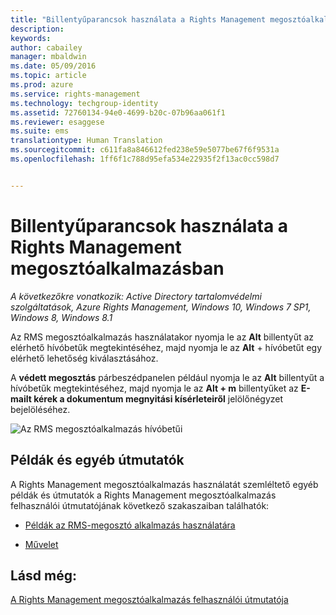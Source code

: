 ```yaml
---
title: "Billentyűparancsok használata a Rights Management megosztóalkalmazásban | Azure RMS"
description: 
keywords: 
author: cabailey
manager: mbaldwin
ms.date: 05/09/2016
ms.topic: article
ms.prod: azure
ms.service: rights-management
ms.technology: techgroup-identity
ms.assetid: 72760134-94e0-4699-b20c-07b96aa061f1
ms.reviewer: esaggese
ms.suite: ems
translationtype: Human Translation
ms.sourcegitcommit: c611fa8a846612fed238e59e5077be67f6f9531a
ms.openlocfilehash: 1ff6f1c788d95efa534e22935f2f13ac0cc598d7


---
```


# Billentyűparancsok használata a Rights Management megosztóalkalmazásban

*A következőkre vonatkozik: Active Directory tartalomvédelmi szolgáltatások, Azure Rights Management, Windows 10, Windows 7 SP1, Windows 8, Windows 8.1*

Az RMS megosztóalkalmazás használatakor nyomja le az **Alt** billentyűt az elérhető hívóbetűk megtekintéséhez, majd nyomja le az **Alt** + hívóbetűt egy elérhető lehetőség kiválasztásához.

A **védett megosztás** párbeszédpanelen például nyomja le az **Alt** billentyűt a hívóbetűk megtekintéséhez, majd nyomja le az **Alt + m** billentyűket az **E-mailt kérek a dokumentum megnyitási kísérleteiről** jelölőnégyzet bejelöléséhez.

![Az RMS megosztóalkalmazás hívóbetűi](../media/ADRMS_MSRMSApp_AccessKeys.png)

## Példák és egyéb útmutatók
A Rights Management megosztóalkalmazás használatát szemléltető egyéb példák és útmutatók a Rights Management megosztóalkalmazás felhasználói útmutatójának következő szakaszaiban találhatók:

-   [Példák az RMS-megosztó alkalmazás használatára](sharing-app-user-guide.md#examples-for-using-the-rms-sharing-application)

-   [Művelet](sharing-app-user-guide.md#what-do-you-want-to-do-)

## Lásd még:
[A Rights Management megosztóalkalmazás felhasználói útmutatója](sharing-app-user-guide.md)



<!--HONumber=Jun16_HO4-->


